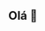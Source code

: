 ## Olá 👋

<!--
**tamarifarias/tamarifarias** is a ✨ _special_ ✨ repository because its `README.md` (this file) appears on your GitHub profile.

<h1 align="left">Olá👋 Bem-vindo!</h1>

###

<p align="left">Meu nome é Tamara, meu papel é viver de forma correta, lembrando das causas justas. Nem sempre é fácil, pois necessita de vigilância constante.</p>

###

<h2 align="left">Sobre mim</h2>

###

<p align="left">✨ Desenvolvedora Front-end<br>📚 Estudando AWS<br>🎯 Objetivo: CLF-C01<br>🎲 Desenho nas horas vagas</p>

###

<h2 align="left">I code with</h2>

###

<div align="left">
  <img src="https://cdn.jsdelivr.net/gh/devicons/devicon/icons/javascript/javascript-original.svg" height="40" alt="javascript logo"  />
  <img width="12" />
  <img src="https://cdn.jsdelivr.net/gh/devicons/devicon/icons/nodejs/nodejs-original.svg" height="40" alt="nodejs logo"  />
  <img width="12" />
  <img src="https://cdn.jsdelivr.net/gh/devicons/devicon/icons/jquery/jquery-original.svg" height="40" alt="jquery logo"  />
  <img width="12" />
  <img src="https://cdn.jsdelivr.net/gh/devicons/devicon/icons/amazonwebservices/amazonwebservices-line-wordmark.svg" height="40" alt="amazonwebservices logo"  />
</div>

###
